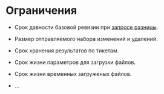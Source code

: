 Ограничения
===========

*   Срок давности базовой ревизии при [запросе разницы][api-diff].

*   Размер отправляемого набора изменений и удалений.

*   Срок хранения результатов по тикетам.

*   Срок жизни параметров для загрузки файлов.

*   Срок жизни временных загруженых файлов.

*   ...


[api-diff]: api/diff.md
